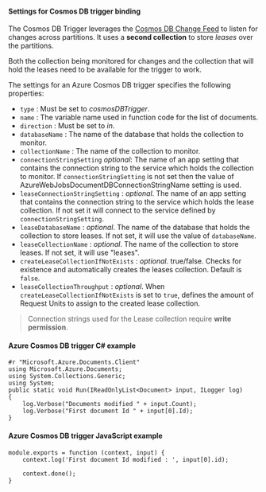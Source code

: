 #### Settings for Cosmos DB trigger binding

The Cosmos DB Trigger leverages the [Cosmos DB Change Feed](https://docs.microsoft.com/azure/cosmos-db/change-feed) to listen for changes across partitions. It uses a **second collection** to store *leases* over the partitions.

Both the collection being monitored for changes and the collection that will hold the leases need to be available for the trigger to work.

The settings for an Azure Cosmos DB trigger specifies the following properties:

- `type` : Must be set to *cosmosDBTrigger*.
- `name` : The variable name used in function code for the list of documents. 
- `direction` : Must be set to *in*. 
- `databaseName` : The name of the database that holds the collection to monitor.
- `collectionName` : The name of the collection to monitor.
- `connectionStringSetting` *optional*: The name of an app setting that contains the connection string to the service which holds the collection to monitor. If `connectionStringSetting` is not set then the value of AzureWebJobsDocumentDBConnectionStringName setting is used.
- `leaseConnectionStringSetting` : *optional*. The name of an app setting that contains the connection string to the service which holds the lease collection. If not set it will connect to the service defined by `connectionStringSetting`.
- `leaseDatabaseName` : *optional*. The name of the database that holds the collection to store leases. If not set, it will use the value of `databaseName`.
- `leaseCollectionName` : *optional*. The name of the collection to store leases. If not set, it will use "leases".
- `createLeaseCollectionIfNotExists` : *optional*. true/false. Checks for existence and automatically creates the leases collection. Default is `false`.
- `leaseCollectionThroughput` : *optional*. When `createLeaseCollectionIfNotExists` is set to `true`, defines the amount of Request Units to assign to the created lease collection.

> Connection strings used for the Lease collection require **write permission**.

#### Azure Cosmos DB trigger C# example
 
	#r "Microsoft.Azure.Documents.Client"
	using Microsoft.Azure.Documents;
	using System.Collections.Generic;
	using System;
	public static void Run(IReadOnlyList<Document> input, ILogger log)
	{
		log.Verbose("Documents modified " + input.Count);
		log.Verbose("First document Id " + input[0].Id);
	}

#### Azure Cosmos DB trigger JavaScript example

	module.exports = function (context, input) {
		context.log('First document Id modified : ', input[0].id);

		context.done();
	}
